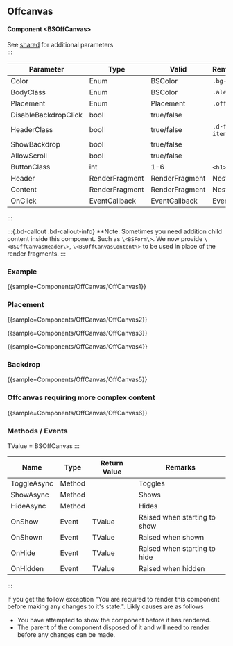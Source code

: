 ﻿## Offcanvas
#### Component \<BSOffCanvas\>
See [shared](layout/shared) for additional parameters    
:::

| Parameter            | Type           | Valid          | Remarks/Output                  | 
|----------------------|----------------|----------------|---------------------------------|
| Color                | Enum           | BSColor        | `.bg-[]`                        | { .table-striped}
| BodyClass            | Enum           | BSColor        | `.alert-[]`                     |
| Placement            | Enum           | Placement      | `.offcanvas-[]`                 |
| DisableBackdropClick | bool           | true/false     |                                 |
| HeaderClass          | bool           | true/false     | `.d-flex` `.align-items-center` |
| ShowBackdrop         | bool           | true/false     |                                 |
| AllowScroll          | bool           | true/false     |                                 |
| ButtonClass          | int            | 1-6            | `<h1>` to `<h6>`                |
| Header               | RenderFragment | RenderFragment | Nested Content                  |
| Content              | RenderFragment | RenderFragment | Nested Content                  |
| OnClick              | EventCallback  | EventCallback  | EventCallback                   |

:::

:::{.bd-callout .bd-callout-info}
**Note: Sometimes you need addition child content inside this component. Such as `\<BSForm\>`. We now provide `\<BSOffCanvasHeader\>`, `\<BSOffCanvasContent\>` to be used in place of the render fragments.
:::

### Example

{{sample=Components/OffCanvas/OffCanvas1}}

### Placement
{{sample=Components/OffCanvas/OffCanvas2}}

{{sample=Components/OffCanvas/OffCanvas3}}

{{sample=Components/OffCanvas/OffCanvas4}}

### Backdrop
{{sample=Components/OffCanvas/OffCanvas5}}

### Offcanvas requiring more complex content

{{sample=Components/OffCanvas/OffCanvas6}}

### Methods / Events
TValue = BSOffCanvas
:::

| Name        | Type   | Return Value | Remarks                      |
|-------------|--------|--------------|------------------------------|
| ToggleAsync | Method |              | Toggles                      |
| ShowAsync   | Method |              | Shows                        |
| HideAsync   | Method |              | Hides                        |
| OnShow      | Event  | TValue       | Raised when starting to show |
| OnShown     | Event  | TValue       | Raised when shown            |
| OnHide      | Event  | TValue       | Raised when starting to hide |
| OnHidden    | Event  | TValue       | Raised when hidden           |
:::

If you get the follow exception "You are required to render this component before making any changes to it's state.". Likly causes are as follows
* You have attempted to show the component before it has rendered.
* The parent of the component disposed of it and will need to render before any changes can be made.